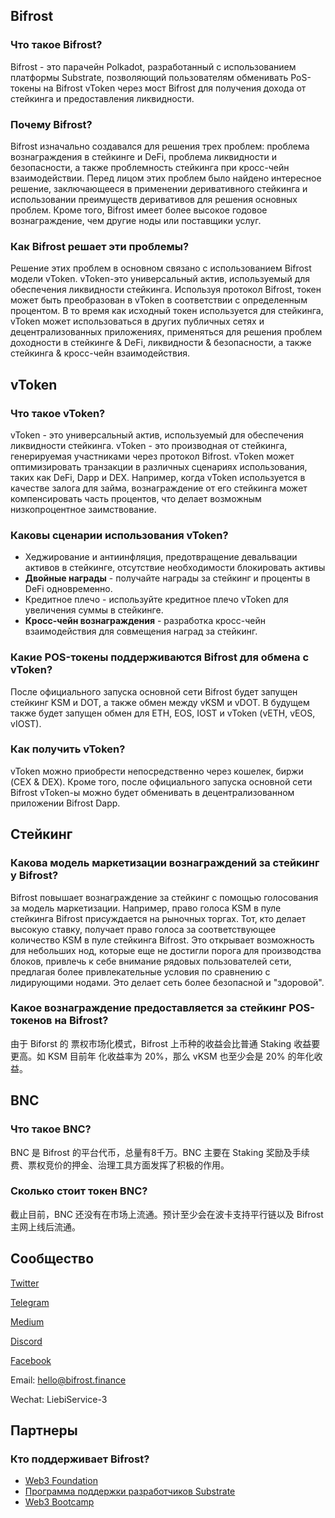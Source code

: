 ## Bifrost

### Что такое Bifrost?

Bifrost - это парачейн Polkadot, разработанный с использованием платформы Substrate, позволяющий пользователям обменивать PoS-токены на Bifrost vToken через мост Bifrost для получения дохода от стейкинга и предоставления ликвидности.

### Почему Bifrost?

Bifrost изначально создавался для решения трех проблем: проблема вознаграждения в стейкинге и DeFi, проблема ликвидности и безопасности, а также проблемность стейкинга при кросс-чейн взаимодействии. Перед лицом этих проблем было найдено интересное решение, заключающееся в применении деривативного стейкинга и использовании преимуществ деривативов для решения основных проблем. Кроме того, Bifrost имеет более высокое годовое вознаграждение, чем другие ноды или поставщики услуг.

### Как Bifrost решает эти проблемы?

Решение этих проблем в основном связано с использованием Bifrost модели vToken. vToken-это универсальный актив, используемый для обеспечения ликвидности стейкинга. Используя протокол Bifrost, токен может быть преобразован в vToken в соответствии с определенным процентом. В то время как исходный токен используется для стейкинга, vToken может использоваться в других публичных сетях и децентрализованных приложениях, применяться для решения проблем доходности в стейкинге & DeFi, ликвидности & безопасности, а также стейкинга & кросс-чейн взаимодействия.

## vToken

### Что такое vToken?

vToken - это универсальный актив, используемый для обеспечения ликвидности стейкинга. vToken - это производная от стейкинга, генерируемая участниками через протокол Bifrost. vToken может оптимизировать транзакции в различных сценариях использования, таких как DeFi, Dapp и DEX. Например, когда vToken используется в качестве залога для займа, вознаграждение от его стейкинга может компенсировать часть процентов, что делает возможным низкопроцентное заимствование.

### Каковы сценарии использования vToken?

- Хеджирование и антиинфляция, предотвращение девальвации активов в стейкинге, отсутствие необходимости блокировать активы
- **Двойные награды** - получайте награды за стейкинг и проценты в DeFi одновременно.
- Кредитное плечо - используйте кредитное плечо vToken для увеличения суммы в стейкинге.
- **Кросс-чейн вознаграждения** - разработка кросс-чейн взаимодействия для совмещения наград за стейкинг.

### Какие POS-токены поддерживаются Bifrost для обмена с vToken?

После официального запуска основной сети Bifrost будет запущен стейкинг KSM и DOT, а также обмен между vKSM и vDOT. В будущем также будет запущен обмен для ETH, EOS, IOST и vToken (vETH, vEOS, vIOST).

### Как получить vToken?

vToken можно приобрести непосредственно через кошелек, биржи (CEX & DEX). Кроме того, после официального запуска основной сети Bifrost vToken-ы можно будет обменивать в децентрализованном приложении Bifrost Dapp.

## Стейкинг

### Какова модель маркетизации вознаграждений за стейкинг у Bifrost?

Bifrost повышает вознаграждение за стейкинг с помощью голосования за модель маркетизации. Например, право голоса KSM в пуле стейкинга Bifrost присуждается на рыночных торгах. Тот, кто делает высокую ставку, получает право голоса за соответствующее количество KSM в пуле стейкинга Bifrost. Это открывает возможность для небольших нод, которые еще не достигли порога для производства блоков, привлечь к себе внимание рядовых пользователей сети, предлагая более привлекательные условия по сравнению с лидирующими нодами. Это делает сеть более безопасной и "здоровой".

### Какое вознаграждение предоставляется за стейкинг POS-токенов на Bifrost?

由于 Biforst 的 票权市场化模式，Bifrost 上币种的收益会比普通 Staking 收益要更高。如 KSM 目前年 化收益率为 20%，那么 vKSM 也至少会是 20% 的年化收益。

## BNC

### Что такое BNC?

BNC 是 Bifrost 的平台代币，总量有8千万。BNC 主要在 Staking 奖励及手续费、票权竞价的押金、治理工具方面发挥了积极的作用。

### Сколько стоит токен BNC?

截止目前，BNC 还没有在市场上流通。预计至少会在波卡支持平行链以及 Bifrost 主网上线后流通。

## Сообщество


[Twitter](https://twitter.com/bifrost_network)

[Telegram](https://t.me/bifrost_networkP)

[Medium](https://medium.com/@bifrost_network)

[Discord](https://discord.com/channels/704931715222732870/704931715961061379)

[Facebook](https://www.facebook.com/groups/792195241270123)

Email: <hello@bifrost.finance>

Wechat: LiebiService-3

## Партнеры

### Кто поддерживает Bifrost?

- [Web3 Foundation](https://web3.foundation/)
- [Программа поддержки разработчиков Substrate](https://www.substrate.io/builders-program/)
- [Web3 Bootcamp](https://bootcamp.web3.foundation/)
